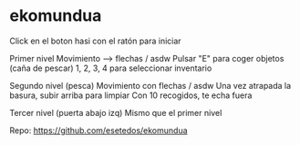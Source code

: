 # ekomundua

Click en el boton hasi con el ratón para iniciar

Primer nivel
    Movimiento --> flechas / asdw
    Pulsar "E" para coger objetos (caña de pescar)
    1, 2, 3, 4 para seleccionar inventario

Segundo nivel (pesca)
    Movimiento con flechas / asdw
    Una vez atrapada la basura, subir arriba para limpiar
    Con 10 recogidos, te echa fuera

Tercer nivel (puerta abajo izq)
    Mismo que el primer nivel 


Repo: https://github.com/esetedos/ekomundua

